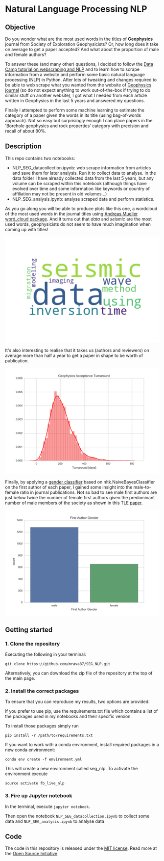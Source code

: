 # Natural Language Processing NLP

## Objective
Do you wonder what are the most used words in the titles of **Geophysics** journal from Society of Exploration Geophysicists? Or, how long
does it take on average to get a paper accepted? And what about the proportion of male and female authors?

To answer these (and many other) questions, I decided to follow the [Data Camp tutorial on webscraping and NLP](https://www.datacamp.com/community/blog/fb-live-annoucement)
and to learn how to scrape information from a website and perform some basic natural language processing (NLP) in Python. 
After lots of tweaking and changes required to be able to web scrape what you wanted from the website of [Geophysics journal](http://library.seg.org/loi/gpysa7) (so do not expect anything to work 
out-of-the-box if trying to do similar stuff on another website), I got what I needed from each article written in Geophysics in the last 5 years and answered my questions.

Finally I attempted to perform some machine learning to estimate the category of a paper given the words in its title (using bag-of-words approach).
Not so easy but surprisingly enough I can place papers in the 'Borehole geophysics and rock properties' category with precision and recall of about 80%. 

## Description
This repo contains two notebooks:
* NLP_SEG_datacollection.ipynb: web scrape information from articles and save them for later analysis. Run it to collect data to analyse.
In the data folder I have already collected data from the last 5 years, but any volume can be scraped within this notebook (although things 
have evolved over time and some information like keywords or country of affiliation may not be present in old volumes...)
* NLP_SEG_analysis.ipynb: analyse scraped data and perform statistics. 

As you go along you will be able to produce plots like this one, a wordcloud of the most used words in the journal titles using [Andreas Mueller word_cloud package](https://github.com/amueller/word_cloud). 
And it turns out that *data* and *seismic* are the most used words, geophysicists do not seem to have much imagination when coming up with titles!
<p align="center">
<img src="figs/titles_wordcloud.png" width="550">
</p>

It's also interesting to realise that it takes us (authors and reviewers) on average more than half a year to get a paper in shape to be worth of publication.
<p align="center">
<img src="figs/acceptance_turnaround.png" width="550">
</p>

Finally, by applying a [gender classifier](https://gist.github.com/vinovator/6e5bf1e1bc61687a1e809780c30d6bf6) based on nltk.NaiveBayesClassifier on the first author of each paper, 
I gained some insight into the male-to-female ratio in journal publications. Not so bad to see male first authors are just below twice the number of female first authors given
the predominant number of male members of the society as shown in this TLE [paper](https://library.seg.org/doi/abs/10.1190/tle34060708.1).

<p align="center">
<img src="figs/author_gended.png" width="550">
</p>

## Getting started


### 1. Clone the repository

Executing the following in your terminal:

```
git clone https://github.com/mrava87/SEG_NLP.git
```

Alternatively, you can download the zip file of the repository at the top of the main page.


### 2. Install the correct packages

To ensure that you can reproduce my results, two options are provided. 

If you prefer to use pip, use the requirements.txt file which contains a list of the packages used in my notebooks and their specific version.

To install those packages simply run 
```
pip install -r /path/to/requirements.txt
```

If you want to work with a conda environment, install required packages in a new conda environment:

```
conda env create -f environment.yml
```

This will create a new environment called seg_nlp. To activate the environment execute

```
source activate fb_live_nlp
```


### 3. Fire up Jupyter notebook

In the terminal, execute `jupyter notebook`.

Then open the notebook `NLP_SEG_datacollection.ipynb` to collect some data and `NLP_SEG_analysis.ipynb` to analyse data 


## Code
The code in this repository is released under the [MIT license](LICENSE). Read more at the [Open Source Initiative](https://opensource.org/licenses/MIT). 